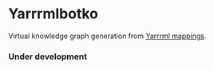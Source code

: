 # Yarrrmlbotko
Virtual knowledge graph generation from [Yarrrml mappings](https://rml.io/yarrrml/).
### Under development
